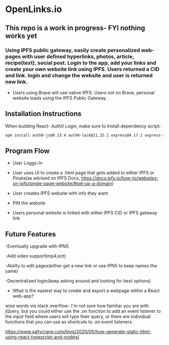 # OpenLinks.io

## This repo is a work in progress- FYI nothing works yet

### Using IPFS public gateway, easily create personalized web-pages with user defined hyperlinks, photos, article, recipe(text), social post. Login to the app, add your links and create your own website link using IPFS. Users returned a CID and link. login and change the website and user is returned new link.

- Users using Brave will use native IPFS. Users not on Brave, personal website loads using the IPFS Public Gateway. 

## Installation Instructions

When building React- Auth0 Login, make sure to Install dependency script:

```sh
npm install auth0-js@9.13.4 auth0-lock@11.25.1 express@4.17.1 express-jwt@5.3.1 express-jwt-authz@1.0.0 jwks-rsa@1.3.0 npm-run-all@4.1.5 react-router-dom@5.2.0
```
## Program Flow

- User Loggs-In 

- User uses UI to create a .html page that gets added to either IPFS or Pinata(as advised on IPFS Docs, https://docs.ipfs.io/how-to/websites-on-ipfs/single-page-website/#set-up-a-domain)

- User creates IPFS website with info they want
  
- PIN the website

- Users personal website is linked with either IPFS CID or IPFS gateway link

## Future Features

-Eventually upgrade with IPNS

-Add video support(mp4,ect)

-Ability to edit pages(either get a new link or use IPNS to keep names the same)

-Decentralized login(keep asking around and looking for best options)



- What is the easiest way to create and export a webpage within a React web-app?

wise words via stack overflow- I'm not sure how familiar you are with jQuery, but you could either use the .on function to add an event listener to the input field where users will type their query, or there are individual functions that you can use as shortcuts to .on event listeners.

https://www.saltycrane.com/blog/2020/05/how-generate-static-html-using-react-typescript-and-nodejs/
